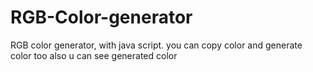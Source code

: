 # RGB-Color-generator
RGB color generator, with java script. you can copy color and generate color too also u can see generated color
